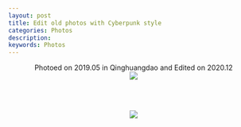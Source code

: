 ```yaml
---
layout: post
title: Edit old photos with Cyberpunk style
categories: Photos
description: 
keywords: Photos
---
```

<div align="center">
  Photoed on 2019.05 in Qinghuangdao and Edited on 2020.12
</div>
<div align="center">
   <img src="https://ruifmaxx.github.io/images/qinghuangdao/A.jpg" style="zoom:100%" />

   <br/><br />

   <img src="https://ruifmaxx.github.io/images/qinghuangdao/B.jpg" style="zoom:100%" />
</div>






